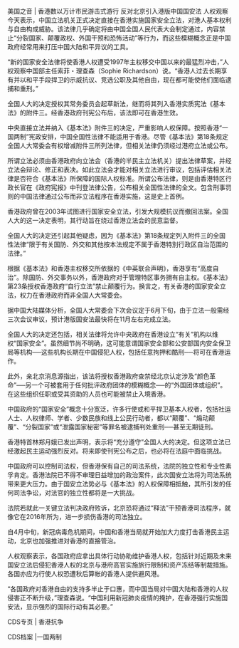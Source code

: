美国之音 | 香港数以万计市民游击式游行 反对北京引入港版中国国安法 人权观察今天表示，中国立法机关正式决定直接在香港实施国家安全立法，对港人基本权利与自由构成威胁。该法律几乎确定将由中国全国人民代表大会制定通过，内容禁止“分裂国家、颠覆政权、外国干预和恐怖活动”等行为，而这些模糊概念正是中国政府经常用来打压中国大陆和平异议的工具。

“新的国家安全法律将使香港人权遭受1997年主权移交中国以来的最猛烈冲击，”人权观察中国部主任索菲・理查森（Sophie Richardson）说。“香港人过去长期享有并以和平手段捍卫的示威抗议、竞选公职及其他自由，现在都可能使他们面临逮捕和重刑。”

全国人大的决定授权其常务委员会起草新法，继而将其列入香港实质宪法《基本法》的附件三。经香港政府刊宪公布后，该法即可在香港生效。

中央直接立法并纳入《基本法》附件三的决定，严重影响人权保障。按照香港“一国两制”宪政安排，中国全国性法律不能适用于香港。尽管《基本法》第18条规定全国人大常委会有权增减附件三所列法律，但相关法律仍须经过港府立法或公布。

所谓立法必须由香港政府向立法会（香港的半民主立法机关）提出法律草案，并经立法会辩论、修正和表决。如此立法会才能对相关立法进行审议，包括评估相关法律是否符合《基本法》所保障的国际人权标准。所谓公布法律，则是由香港特区行政长官在《政府宪报》中刊登法律公告，公布相关全国性法律的全文。包含刑事罚则的中国法律通过公布而非立法程序在香港实施，这是史上首例。

香港政府曾在2003年试图进行国家安全立法，引发大规模抗议而撤回法案。全国人大的这一决定表明，其行动旨在绕过香港立法会的民意监督。

全国人大的决定还引起其他疑虑，因为《基本法》第18条规定列入附件三的全国性法律“限于有关国防、外交和其他按本法规定不属于香港特別行政区自治范围的法律。”

根据《基本法》和香港主权移交所依据的《中英联合声明》，香港享有“高度自治”。除国防、外交事务以外，香港政府对于管理特区事务拥有自主权。《基本法》第23条授权香港政府“自行立法”禁止颠覆行为。换言之，有关香港的国家安全立法，权力在香港政府而非全国人大常委会。

据中国大陆媒体分析，全国人大常委会下次会议定于6月下旬，由于立法一般需经三次会议审议，预计港版国安法最快将在11月左右完成立法。

全国人大的决定还包括，相关法律将允许中央政府在香港设立“有关”机构以维权“国家安全”。虽然细节尚不明确，这可能意谓国家安全部和公安部国内安全保卫局等机构──这些机构长期在中国侵犯人权，包括任意拘押和酷刑──将可在香港运作。

此外，亲北京消息源指出，该法将授权香港政府查禁经北京认定涉及“颜色革命”──另一个可被套用于任何批评政府团体的模糊概念──的“外国团体或组织”。在这些组织任职或受其资助的人员也可能被禁止入境香港。

中国政府的“国家安全”概念十分宽泛，许多行使或和平捍卫基本人权者，包括社运人士、人权律师、学者、少数民族和线上公民行动者，都以“颠覆”、“煽动颠覆”、“分裂国家”或“泄露国家秘密”等罪名被逮捕判处重刑──甚至无期徒刑。

香港特首林郑月娥已发出声明，表示将“充分遵守”全国人大的决定。但这项立法已经激起民主运动强烈反对。将来即使刊宪公布之后，也必将在法庭中面临挑战。

中国政府可以控制司法权，但香港保有自己的司法系统，法院的独立性和专业性素孚肯定。香港法院已不得不审理日益增加的政治案件，此次国安立法将为司法系统带来更大压力。由于国安立法势必与《基本法》的人权保障相抵触，其所引发的任何司法争讼，对法官的独立性都将是一大挑战。

法院若就此一关键立法判决政府败诉，北京恐将通过“释法”干预香港司法程序，就像它在2016年所为，进一步损伤香港的司法独立。

自4月中旬，新冠病毒危机期间，中国和香港当局就开始加大力度打击香港民主运动，北京也加强推进对香港的直接管治。

人权观察表示，各国政府应拿出具体行动协助维护香港人权，包括针对近期及未来国安立法后侵犯香港人权的北京与港府高官实施旅行限制和资产冻结等制裁措施。各国亦应为行使人权恐遭秋后算帐的香港人提供避风港。

“各国政府对香港自由的支持多半止于口惠，而中国当局对中国大陆和香港的人权侵害正不断升级，”理查森说。“中国利用新冠肺炎疫情的掩护，在香港强行实施国安法，显示强烈的国际行动有其必要。” 

CDS专页 | 香港抗争 

CDS档案 |一国两制



